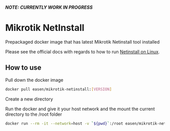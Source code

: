 ***NOTE: CURRENTLY WORK IN PROGRESS***



# Mikrotik NetInstall

Prepackaged docker image that has latest Mikrotik Netinstall tool installed

Please see the official docs with regards to how to run [Netinstall on Linux](https://help.mikrotik.com/docs/display/ROS/Netinstall#Netinstall-InstructionsforLinux).

## How to use

Pull down the docker image

```bash
docker pull easen/mikrotik-netinstall:[VERSION] 
```

Create a new directory


Run the docker and give it your host network and the mount the current directory to the /root folder
```bash
docker run --rm -it --network=host -v `${pwd}`:/root easen/mikrotik-netinstall:[VERSION] -a 192.168.88.1 /root/routeros-arm64-[VERSION].npk
```

